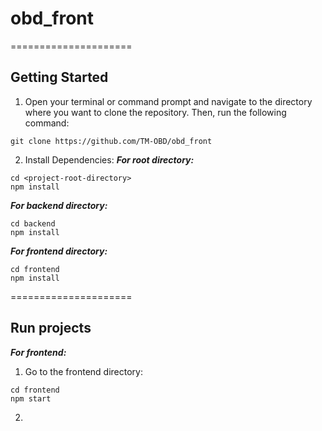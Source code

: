 # obd_front
=====================
## Getting Started

1. Open your terminal or command prompt and navigate to the directory where you want to clone the repository. Then, run the following command:
```node
git clone https://github.com/TM-OBD/obd_front
```
2. Install Dependencies:
***For root directory:***
```node
cd <project-root-directory>
npm install
```
***For backend directory:***
```node
cd backend
npm install
```
***For frontend directory:***
```node
cd frontend
npm install
```

=====================

## Run projects
***For frontend:***
1. Go to the frontend directory:
```node
cd frontend
npm start
```
2. 
